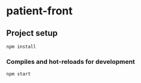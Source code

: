 # patient-front

## Project setup
```
npm install
```

### Compiles and hot-reloads for development
```
npm start
```


